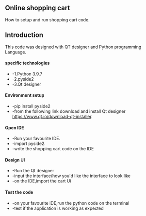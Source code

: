 ## Online shopping cart
How to setup and run shopping cart code.

## Introduction
This code was designed with QT designer and Python programming Language.

#### specific technologies
+ -1.Python 3.9.7
+ -2.pyside2
+ -3.Qt designer

#### Environment setup
+ -pip install pyside2
+ -from the following link download and install Qt designer https://www.qt.io/download-qt-installer.

#### Open IDE
+ -Run your favourite IDE.
+ -import pyside2.
+ -write the shopping cart code on the IDE

#### Design UI
+ -Run the Qt designer
+ -input the interface/how you'd like the interface to look like
+ -on the IDE,import the cart Ui

#### Test the code
+ -on your favourite IDE,run the python code on the terminal
+ -test if the application is working as expected







